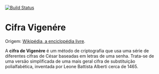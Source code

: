 [![Build Status](https://snap-ci.com/riquellopes/cifra-de-vigenere/branch/master/build_image)](https://snap-ci.com/riquellopes/cifra-de-vigenere/branch/master)

Cifra Vigenére
=========
Origem: [Wikipédia, a enciclopédia livre](https://pt.wikipedia.org/wiki/Cifra_de_Vigenère).

A **cifra de Vigenère** é um método de criptografia que usa uma série de diferentes cifras de César baseadas em letras de uma senha. Trata-se de uma versão simplificada de uma mais geral cifra de substituição polialfabética, inventada por Leone Battista Alberti cerca de 1465.
